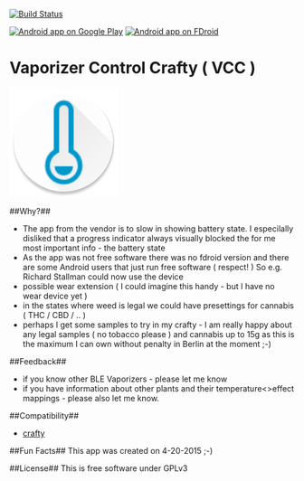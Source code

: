 [![Build Status](https://snap-ci.com/ligi/VaporizerControl/branch/master/build_image)](https://snap-ci.com/ligi/VaporizerControl/branch/master)

[![Android app on Google Play](http://ligi.de/img/play_badge.png)](https://play.google.com/store/apps/details?id=org.ligi.vaporizercontrol)
[![Android app on FDroid](http://ligi.de/img/fdroid_badge.png)](https://f-droid.org/repository/browse/?fdid=org.ligi.vaporizercontrol)

# Vaporizer Control Crafty ( VCC ) #

![](art/icon.png)

##Why?##

 - The app from the vendor is to slow in showing battery state. I especilally disliked that a progress indicator always visually blocked the for me most important info - the battery state
 - As the app was not free software there was no fdroid version and there are some Android users that just run free software ( respect! ) So e.g. Richard Stallman could now use the device
 - possible wear extension ( I could imagine this handy - but I have no wear device yet )
 - in the states where weed is legal we could have presettings for cannabis ( THC / CBD / .. )
 - perhaps I get some samples to try in my crafty - I am really happy about any legal samples ( no tobacco please ) and cannabis up to 15g as this is the maximum I can own without penalty in Berlin at the moment ;-)

##Feedback##
 - if you know other BLE Vaporizers - please let me know
 - if you have information about other plants and their temperature<>effect mappings - please also let me know.

##Compatibility##
 - [crafty](http://www.storz-bickel.com/shop_eu/en/crafty-portable-app-vaporizer/)

##Fun Facts##
 This app was created on 4-20-2015 ;-)

##License##
 This is free software under GPLv3





